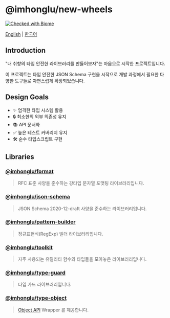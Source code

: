 # @imhonglu/new-wheels

[![Checked with Biome](https://img.shields.io/badge/Checked_with-Biome-60a5fa?style=flat&logo=biome)](https://biomejs.dev)

[English](./README.md) | [한국어](./README_KR.md)

## Introduction

"내 취향의 타입 안전한 라이브러리를 만들어보자"는 마음으로 시작한 프로젝트입니다.

이 프로젝트는 타입 안전한 JSON Schema 구현을 시작으로 개발 과정에서 필요한 다양한 도구들로 자연스럽게 확장되었습니다.

## Design Goals

- ✨ 엄격한 타입 시스템 활용
- 🔒 최소한의 외부 의존성 유지
- 📚 API 문서화
- ✅ 높은 테스트 커버리지 유지
- 🛠️ 순수 타입스크립트 구현

## Libraries

### [@imhonglu/format](./libs/format/README_KR.md)
> RFC 표준 사양을 준수하는 강타입 문자열 포맷팅 라이브러리입니다.

### [@imhonglu/json-schema](./libs/json-schema/README_KR.md)
> JSON Schema 2020-12-draft 사양을 준수하는 라이브러리입니다.

### [@imhonglu/pattern-builder](./libs/pattern-builder/README_KR.md)
> 정규표현식(RegExp) 빌더 라이브러리입니다.

### [@imhonglu/toolkit](./libs/toolkit/README_KR.md)
> 자주 사용되는 유틸리티 함수와 타입들을 모아놓은 라이브러리입니다.

### [@imhonglu/type-guard](./libs/type-guard/README_KR.md)
> 타입 가드 라이브러리입니다.

### [@imhonglu/type-object](./libs/type-object/README_KR.md)
> [Object API](https://developer.mozilla.org/docs/Web/JavaScript/Reference/Global_Objects/Object) Wrapper 를 제공합니다.
